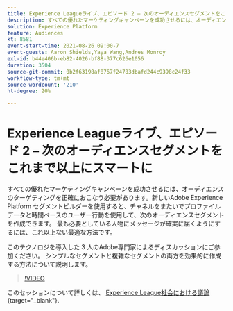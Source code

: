 ```yaml
---
title: Experience Leagueライブ、エピソード 2 – 次のオーディエンスセグメントをこれまで以上にスマートに
description: すべての優れたマーケティングキャンペーンを成功させるには、オーディエンスのターゲティングを正確におこなう必要があります。新しいAdobe Experience Platform セグメントビルダーを使用すると、チャネルをまたいでプロファイルデータと時間ベースのユーザー行動を使用して、次のオーディエンスセグメントを作成できます。 最も必要としているユーザーにメッセージが確実に届くようにするには、これ以上ない最適な方法です。 このテクノロジを導入した 3 人のAdobe専門家によるディスカッションにご参加ください。 シンプルなセグメントと複雑なセグメントの両方を効果的に作成する方法について説明します。
solution: Experience Platform
feature: Audiences
kt: 8581
event-start-time: 2021-08-26 09:00-7
event-guests: Aaron Shields,Yaya Wang,Andres Monroy
exl-id: b44e406b-eb82-4026-bf88-377c626e1056
duration: 3504
source-git-commit: 0b2f63198af8767f24783dbafd244c9398c24f33
workflow-type: tm+mt
source-wordcount: '210'
ht-degree: 20%

---
```


# Experience Leagueライブ、エピソード 2 – 次のオーディエンスセグメントをこれまで以上にスマートに

すべての優れたマーケティングキャンペーンを成功させるには、オーディエンスのターゲティングを正確におこなう必要があります。新しいAdobe Experience Platform セグメントビルダーを使用すると、チャネルをまたいでプロファイルデータと時間ベースのユーザー行動を使用して、次のオーディエンスセグメントを作成できます。 最も必要としている人物にメッセージが確実に届くようにするには、これ以上ない最適な方法です。

このテクノロジを導入した 3 人のAdobe専門家によるディスカッションにご参加ください。 シンプルなセグメントと複雑なセグメントの両方を効果的に作成する方法について説明します。

>[!VIDEO](https://video.tv.adobe.com/v/336422/?quality=12&learn=on)

このセッションについて詳しくは、 [Experience League社会における議論](https://experienceleaguecommunities.adobe.com/t5/adobe-experience-platform/questions-and-discussion-for-experience-league-live-ep-2-make/m-p/420645#M68){target="_blank"}.

